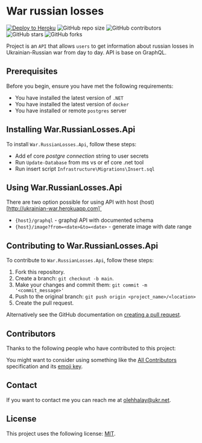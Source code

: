 # War russian losses

<!--- These are examples. See https://shields.io for others or to customize this set of shields. You might want to include dependencies, project status and licence info here --->
[![Deploy to Heroku](https://github.com/ohalay/war-russian-losses/actions/workflows/deploy.yml/badge.svg)](https://github.com/ohalay/war-russian-losses/actions/workflows/deploy.yml)
![GitHub repo size](https://img.shields.io/github/repo-size/ohalay/war-russian-losses)
![GitHub contributors](https://img.shields.io/github/contributors/ohalay/war-russian-losses)
![GitHub stars](https://img.shields.io/github/stars/ohalay/war-russian-losses?style=social)
![GitHub forks](https://img.shields.io/github/forks/ohalay/war-russian-losses?style=social)

Project is an `API` that allows `users` to get information about russian losses in Ukrainian-Russian war from day to day. API is base on GraphQL.

## Prerequisites
Before you begin, ensure you have met the following requirements:

* You have installed the latest version of `.NET`
* You have installed the latest version of `docker`
* You have installed or remote `postgres` server

## Installing War.RussianLosses.Api
To install `War.RussianLosses.Api`, follow these steps:

- Add ef core *postgre connection* string to user secrets
- Run `Update-Database` from ms vs or ef core .net tool
- Run insert script `Infrastructure\Migrations\Insert.sql`

## Using War.RussianLosses.Api
There are two option possible for using API with host (host)[http://ukrainian-war.herokuapp.com]`

* `{host}/graphql` - graphql API with documented schema
* `{host}/image?from=<date>&to=<date>` - generate image with date range 

## Contributing to War.RussianLosses.Api
To contribute to `War.RussianLosses.Api`, follow these steps:

1. Fork this repository.
2. Create a branch: `git checkout -b main`.
3. Make your changes and commit them: `git commit -m '<commit_message>'`
4. Push to the original branch: `git push origin <project_name>/<location>`
5. Create the pull request.

Alternatively see the GitHub documentation on [creating a pull request](https://help.github.com/en/github/collaborating-with-issues-and-pull-requests/creating-a-pull-request).

## Contributors

Thanks to the following people who have contributed to this project:

You might want to consider using something like the [All Contributors](https://github.com/all-contributors/all-contributors) specification and its [emoji key](https://allcontributors.org/docs/en/emoji-key).

## Contact

If you want to contact me you can reach me at <olehhalay@ukr.net>.

## License
<!--- If you're not sure which open license to use see https://choosealicense.com/--->

This project uses the following license: [MIT](LICENSE.TXT).